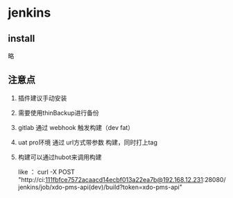 # jenkins

## install

略



## 注意点

1. 插件建议手动安装

2. 需要使用thinBackup进行备份

3. gitlab 通过 webhook 触发构建（dev  fat）

4.  uat  pro环境 通过 url方式带参数 构建，同时打上tag

5. 构建可以通过hubot来调用构建

   like ： curl -X POST "http://ci:111fbfce7572acaacd14ecbf013a22ea7b@192.168.12.231:28080/jenkins/job/xdo-pms-api(dev)/build?token=xdo-pms-api"

